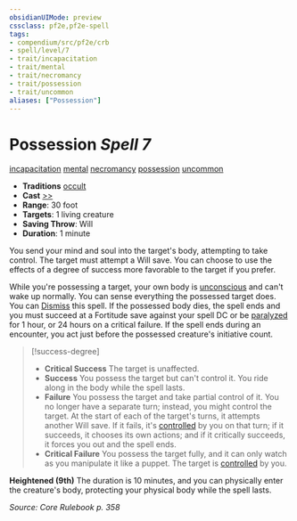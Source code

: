 ```yaml
---
obsidianUIMode: preview
cssclass: pf2e,pf2e-spell
tags:
- compendium/src/pf2e/crb
- spell/level/7
- trait/incapacitation
- trait/mental
- trait/necromancy
- trait/possession
- trait/uncommon
aliases: ["Possession"]
---
```

# Possession *Spell 7*   
[incapacitation](rules/traits/incapacitation.md "Incapacitation Effect Trait")  [mental](rules/traits/mental.md "Mental Effect Trait")  [necromancy](rules/traits/necromancy.md "Necromancy School Trait")  [possession](rules/traits/possession.md "Possession Effect Trait")  [uncommon](rules/traits/uncommon.md "Uncommon Rarity Trait")  

- **Traditions** [occult](rules/traits/occult.md "Occult Tradition Trait")
- **Cast** [>>](rules/core-rulebook/chapter-9-playing-the-game.md#Actions "Two-Action") 
- **Range**: 30 foot
- **Targets**: 1 living creature
- **Saving Throw**: Will
- **Duration**: 1 minute

You send your mind and soul into the target's body, attempting to take control. The target must attempt a Will save. You can choose to use the effects of a degree of success more favorable to the target if you prefer.

While you're possessing a target, your own body is [unconscious](rules/conditions.md#Unconscious) and can't wake up normally. You can sense everything the possessed target does. You can [Dismiss](rules/actions/dismiss.md) this spell. If the possessed body dies, the spell ends and you must succeed at a Fortitude save against your spell DC or be [paralyzed](rules/conditions.md#Paralyzed) for 1 hour, or 24 hours on a critical failure. If the spell ends during an encounter, you act just before the possessed creature's initiative count.

> [!success-degree] 
> - **Critical Success** The target is unaffected.
> - **Success** You possess the target but can't control it. You ride along in the body while the spell lasts.
> - **Failure** You possess the target and take partial control of it. You no longer have a separate turn; instead, you might control the target. At the start of each of the target's turns, it attempts another Will save. If it fails, it's [controlled](rules/conditions.md#Controlled) by you on that turn; if it succeeds, it chooses its own actions; and if it critically succeeds, it forces you out and the spell ends.
> - **Critical Failure** You possess the target fully, and it can only watch as you manipulate it like a puppet. The target is [controlled](rules/conditions.md#Controlled) by you.

**Heightened (9th)** The duration is 10 minutes, and you can physically enter the creature's body, protecting your physical body while the spell lasts.

*Source: Core Rulebook p. 358*